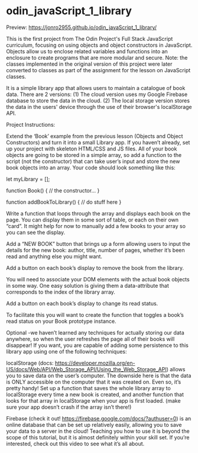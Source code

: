 # odin_javaScript_1_library

Preview: https://jonro2955.github.io/odin_javaScript_1_library/

This is the first project from The Odin Project's Full Stack JavaScript curriculum, focusing on using objects and object constructors in JavaScript. Objects allow us to enclose related variables and functions into an enclosure to create programs that are more modular and secure. Note: the classes implemented in the original version of this project were later converted to classes as part of the assignment for the lesson on JavaScript classes.

It is a simple library app that allows users to maintain a catalogue of book data. There are 2 versions: 
(1) The cloud version uses my Google Firebase database to store the data in the cloud. 
(2) The local storage version stores the data in the users' device through the use of their browser's localStorage API. 

Project Instructions:

Extend the ‘Book’ example from the previous lesson (Objects and Object Constructors) and turn it into a small Library app. 
If you haven’t already, set up your project with skeleton HTML/CSS and JS files.
All of your book objects are going to be stored in a simple array, so add a function to the script (not the constructor) that can take user’s input and store the new book objects into an array. Your code should look something like this:

let myLibrary = [];

function Book() {
  // the constructor...
}

function addBookToLibrary() {
  // do stuff here
}

Write a function that loops through the array and displays each book on the page. You can display them in some sort of table, or each on their own “card”. It might help for now to manually add a few books to your array so you can see the display.

Add a “NEW BOOK” button that brings up a form allowing users to input the details for the new book: author, title, number of pages, whether it’s been read and anything else you might want.

Add a button on each book’s display to remove the book from the library.

You will need to associate your DOM elements with the actual book objects in some way. One easy solution is giving them a data-attribute that corresponds to the index of the library array.

Add a button on each book’s display to change its read status.

To facilitate this you will want to create the function that toggles a book’s read status on your Book prototype instance.

Optional -we haven’t learned any techniques for actually storing our data anywhere, so when the user refreshes the page all of their books will disappear! If you want, you are capable of adding some persistence to this library app using one of the following techniques:

localStorage (docs: https://developer.mozilla.org/en-US/docs/Web/API/Web_Storage_API/Using_the_Web_Storage_API) allows you to save data on the user’s computer. The downside here is that the data is ONLY accessible on the computer that it was created on. Even so, it’s pretty handy! Set up a function that saves the whole library array to localStorage every time a new book is created, and another function that looks for that array in localStorage when your app is first loaded. (make sure your app doesn’t crash if the array isn’t there!)

Firebase (check it out! https://firebase.google.com/docs/?authuser=0) is an online database that can be set up relatively easily, allowing you to save your data to a server in the cloud! Teaching you how to use it is beyond the scope of this tutorial, but it is almost definitely within your skill set. If you’re interested, check out this video to see what it’s all about.
